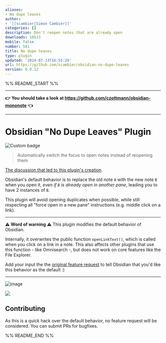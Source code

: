 ```yaml
---
aliases:
- No dupe leaves
author:
- '[[scambier|Simon Cambier]]'
categories: []
description: Don't reopen notes that are already open
downloads: 10523
mobile: false
number: 581
title: No dupe leaves
type: plugin
updated: '2024-07-13T16:55:26'
url: https://github.com/scambier/obsidian-no-dupe-leaves
version: 0.0.12
---
```


%% README_START %%

***

**👉 You should take a look at https://github.com/czottmann/obsidian-mononote 👈**

***

# Obsidian "No Dupe Leaves" Plugin

![Custom badge](https://img.shields.io/endpoint?url=https%3A%2F%2Fscambier.xyz%2Fobsidian-endpoints%2Fno-dupe-leaves.json)

> Automatically switch the focus to open notes instead of reopening them

[The discussion that led to this plugin's creation](https://forum.obsidian.md/t/ide-style-navigation-tab-reuse-on-link-opening-tab-management/46671/2).

Obsidian's default behavior is to replace the old note `A` with the new note `B` when you open it,
_even if `B` is already open in another pane_, leading you to have 2 instances of `B`.

This plugin will avoid opening duplicates when possible, while still respecting all "force open in a new pane" instructions (e.g. middle click on a link).

---

⚠️ **Word of warning** ⚠️ This plugin modifies the default behavior of Obsidian.

Internally, it overwrites the public function `openLinkText()`, which is called when you click on a link in a note. This also affects other plugins that use this function - like Omnisearch -, but does not work on core features like the File Explorer.

Add your input the the [original feature request](https://forum.obsidian.md/t/ide-style-navigation-tab-reuse-on-link-opening-tab-management/46671) to tell Obsidian that you'd like this behavior as the default :)

---

![image](https://user-images.githubusercontent.com/3216752/206014202-16e23b60-979f-4680-aae3-66054d2f82d7.png)

![](https://raw.githubusercontent.com/scambier/obsidian-no-dupe-leaves/master/images/nodupes.gif)


## Contributing

As this is a quick hack over the default behavior, no feature request will be considered. You can submit PRs for bugfixes.


%% README_END %%